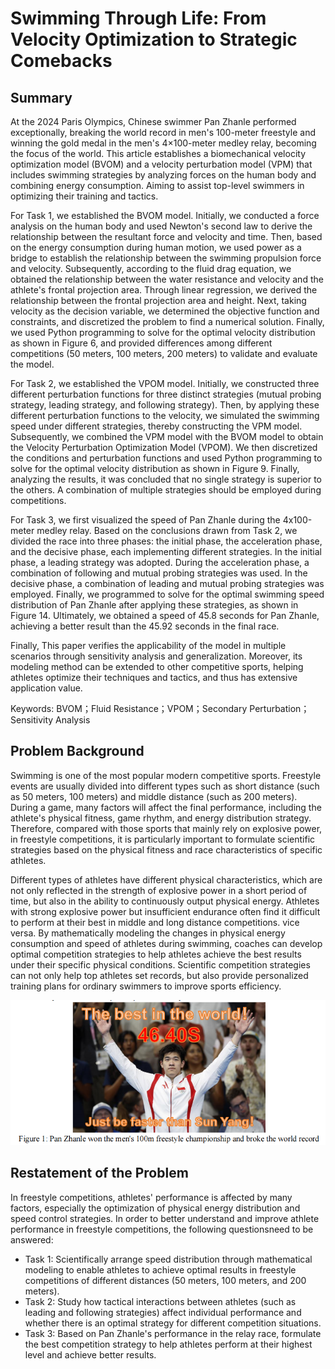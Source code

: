 # Swimming Through Life: From Velocity Optimization to Strategic Comebacks

## Summary

At the 2024 Paris Olympics, Chinese swimmer Pan Zhanle performed exceptionally, 
breaking the world record in men's 100-meter freestyle and winning the gold medal in the men's 
4×100-meter medley relay, becoming the focus of the world. This article establishes a biomechanical velocity optimization model (BVOM) and a velocity perturbation model (VPM) 
that includes swimming strategies by analyzing forces on the human body and combining energy consumption. Aiming to assist top-level swimmers in optimizing their training and tactics.

For Task 1, we established the BVOM model. Initially, we conducted a force analysis on 
the human body and used Newton's second law to derive the relationship between the resultant 
force and velocity and time. Then, based on the energy consumption during human motion, we 
used power as a bridge to establish the relationship between the swimming propulsion force 
and velocity. Subsequently, according to the fluid drag equation, we obtained the relationship 
between the water resistance and velocity and the athlete's frontal projection area. Through 
linear regression, we derived the relationship between the frontal projection area and height. 
Next, taking velocity as the decision variable, we determined the objective function and constraints, and discretized the problem to find a numerical solution. Finally, we used Python programming to solve for the optimal velocity distribution as shown in Figure 6, and provided 
differences among different competitions (50 meters, 100 meters, 200 meters) to validate and 
evaluate the model.

For Task 2, we established the VPOM model. Initially, we constructed three different 
perturbation functions for three distinct strategies (mutual probing strategy, leading strategy, 
and following strategy). Then, by applying these different perturbation functions to the velocity, 
we simulated the swimming speed under different strategies, thereby constructing the VPM
model. Subsequently, we combined the VPM model with the BVOM model to obtain the Velocity Perturbation Optimization Model (VPOM). We then discretized the conditions and 
perturbation functions and used Python programming to solve for the optimal velocity distribution as shown in Figure 9. Finally, analyzing the results, it was concluded that no single 
strategy is superior to the others. A combination of multiple strategies should be employed 
during competitions.

For Task 3, we first visualized the speed of Pan Zhanle during the 4x100-meter medley 
relay. Based on the conclusions drawn from Task 2, we divided the race into three phases: the 
initial phase, the acceleration phase, and the decisive phase, each implementing different strategies. In the initial phase, a leading strategy was adopted. During the acceleration phase, a 
combination of following and mutual probing strategies was used. In the decisive phase, a 
combination of leading and mutual probing strategies was employed. Finally, we programmed 
to solve for the optimal swimming speed distribution of Pan Zhanle after applying these strategies, as shown in Figure 14. Ultimately, we obtained a speed of 45.8 seconds for Pan Zhanle, 
achieving a better result than the 45.92 seconds in the final race.

Finally, This paper verifies the applicability of the model in multiple scenarios through 
sensitivity analysis and generalization. Moreover, its modeling method can be extended to 
other competitive sports, helping athletes optimize their techniques and tactics, and thus has 
extensive application value.

Keywords: BVOM；Fluid Resistance；VPOM；Secondary Perturbation；Sensitivity Analysis

## Problem Background

Swimming is one of the most popular modern competitive sports. Freestyle events are 
usually divided into different types such as short distance (such as 50 meters, 100 meters) and 
middle distance (such as 200 meters). During a game, many factors will affect the final performance, including the athlete's physical fitness, game rhythm, and energy distribution strategy. 
Therefore, compared with those sports that mainly rely on explosive power, in freestyle competitions, it is particularly important to formulate scientific strategies based on the physical 
fitness and race characteristics of specific athletes.

Different types of athletes have different physical characteristics, which are not only reflected in the strength of explosive power in a short period of time, but also in the ability to 
continuously output physical energy. Athletes with strong explosive power but insufficient endurance often find it difficult to perform at their best in middle and long distance competitions.
vice versa. By mathematically modeling the changes in physical energy consumption and speed 
of athletes during swimming, coaches can develop optimal competition strategies to help athletes achieve the best results under their specific physical conditions. Scientific competition 
strategies can not only help top athletes set records, but also provide personalized training plans 
for ordinary swimmers to improve sports efficiency.

![img.png](img.png)

## Restatement of the Problem

In freestyle competitions, athletes' performance is affected by many factors, especially the 
optimization of physical energy distribution and speed control strategies. In order to better understand and improve athlete performance in freestyle competitions, the following questionsneed to be answered:
- Task 1: Scientifically arrange speed distribution through mathematical modeling to enable 
athletes to achieve optimal results in freestyle competitions of different distances (50 meters, 100 meters, and 200 meters).
- Task 2: Study how tactical interactions between athletes (such as leading and following 
strategies) affect individual performance and whether there is an optimal strategy for different competition situations.
- Task 3: Based on Pan Zhanle's performance in the relay race, formulate the best competition strategy to help athletes perform at their highest level and achieve better results.
